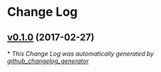 # Change Log

## [v0.1.0](https://github.com/lexcast/sneakers/tree/v0.1.0) (2017-02-27)


\* *This Change Log was automatically generated by [github_changelog_generator](https://github.com/skywinder/Github-Changelog-Generator)*